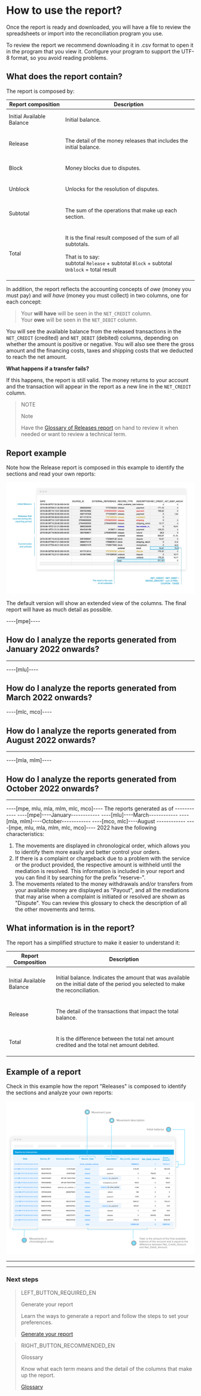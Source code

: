 # How to use the report?

Once the report is ready and downloaded, you will have a file to review the spreadsheets or import into the reconciliation program you use.

To review the report we recommend downloading it in .csv format to open it in the program that you view it. Configure your program to support the UTF-8 format, so you avoid reading problems.

## What does the report contain?

The report is composed by:

| Report composition | Description |
| --- | --- |
| Initial Available Balance |<br/> Initial balance.<br/><br/>|
| Release |<br/> The detail of the money releases that includes the initial balance.<br/><br/> |
| Block | <br/>Money blocks due to disputes.<br/><br/> |
| Unblock |<br/>Unlocks for the resolution of disputes.<br/><br/>|
| Subtotal | <br/>The sum of the operations that make up each section.<br/><br/>|
| Total| <br/> It is the final result composed of the sum of all subtotals. <br/><br/>That is to say:<br/> subtotal `Release` + subtotal `Block` + subtotal `Unblock` = total result<br/><br/> |


In addition, the report reflects the accounting concepts of *owe* (money you must pay) and *will have* (money you must collect) in two columns, one for each concept:


> Your **will have** will be seen in the `NET_CREDIT` column.
><br>
> Your **owe** will be seen in the `NET_DEBIT` column.

You will see the available balance from the released transactions in the `NET_CREDIT` (credited) and `NET_DEBIT` (debited) columns, depending on whether the amount is positive or negative. You will also see there the gross amount and the financing costs, taxes and shipping costs that we deducted to reach the net amount.

**What happens if a transfer fails?**

If this happens, the report is still valid. The money returns to your account and the transaction will appear in the report as a new line in the `NET_CREDIT` column.


> NOTE
>
> Note
>
> Have the [Glossary of Releases report](https://www.mercadopago[FAKER][URL][DOMAIN]/developers/en/guides/additional-content/reports/released-money/glossary) on hand to review it when needed or want to review a technical term.


## Report example

Note how the Release report is composed in this example to identify the sections and read your own reports:

![Mercado Pago Release report example](/images/manage-account/reports/example-release-en.jpg)

The default version will show an extended view of the columns. The final report will have as much detail as possible.

----[mpe]----
## How do I analyze the reports generated from January 2022 onwards?
------------
----[mlu]----
## How do I analyze the reports generated from March 2022 onwards?
----[mlc, mco]----
## How do I analyze the reports generated from August 2022 onwards?
------------
----[mla, mlm]----
## How do I analyze the reports generated from October 2022 onwards?
------------
----[mpe, mlu, mla, mlm, mlc, mco]----
The reports generated as of  ------------ ----[mpe]----January------------  ----[mlu]----March------------ ----[mla, mlm]----October------------  ----[mco, mlc]----August ------------  ----[mpe, mlu, mla, mlm, mlc, mco]---- 2022 have the following characteristics:

1. The movements are displayed in chronological order, which allows you to identify them more easily and better control your orders.
2. If there is a complaint or chargeback due to a problem with the service or the product provided, the respective amount is withheld until the mediation is resolved. This information is included in your report and you can find it by searching for the prefix "reserve-".  
3. The movements related to the money withdrawals and/or transfers from your available money are displayed as "Payout", and all the mediations that may arise when a complaint is initiated or resolved are shown as "Dispute". You can review this glossary to check the description of all the other movements and terms.

## What information is in the report?

The report has a simplified structure to make it easier to understand it:

| Report Composition | Description |
| --- | --- |
| Initial Available Balance |<br/> Initial balance. Indicates the amount that was available on the initial date of the period you selected to make the reconciliation.  <br/><br/>|
| Release |<br/> The detail of the transactions that impact the total balance. <br/><br/> |
| Total| <br/> It is the difference between the total net amount credited and the total net amount debited. <br/><br/> |

## Example of a report

Check in this example how the report "Releases" is composed to identify the sections and analyze your own reports:

![Reporte de Dinero retirado Ejemplos Mercado Pago](/images/manage-account/reports/example-N-ledger-en.jpg)

------------

<hr/>

### Next steps

> LEFT_BUTTON_REQUIRED_EN
>
> Generate your report
>
> Learn the ways to generate a report and follow the steps to set your preferences.
>
> [Generate your report](https://www.mercadopago[FAKER][URL][DOMAIN]/developers/en/guides/additional-content/reports/released-money/generate)

> RIGHT_BUTTON_RECOMMENDED_EN
>
> Glossary
>
> Know what each term means and the detail of the columns that make up the report.
>
> [Glossary](https://www.mercadopago[FAKER][URL][DOMAIN]/developers/en/guides/additional-content/reports/released-money/glossary)
